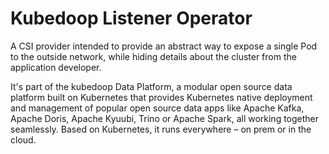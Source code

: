 # Kubedoop Listener Operator

A CSI provider intended to provide an abstract way to expose a single Pod to the outside network, while hiding details about the cluster from the application developer.

It's part of the kubedoop Data Platform, a modular open source data platform built on Kubernetes that provides Kubernetes native deployment
and management of popular open source data apps like Apache Kafka, Apache Doris, Apache Kyuubi, Trino or Apache Spark, all working
together seamlessly. Based on Kubernetes, it runs everywhere – on prem or in the cloud.
